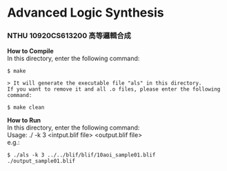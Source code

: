 # Advanced Logic Synthesis
### NTHU 10920CS613200 高等邏輯合成


**How to Compile**  
    In this directory, enter the following command:   
    
    $ make  
    
    > It will generate the executable file "als" in this directory.
    If you want to remove it and all .o files, please enter the following command:
    
    $ make clean

**How to Run**  
    In this directory, enter the following command:   
    Usage: ./<exe> -k 3  <intput.blif file>  <output.blif file>  
    e.g.:
    
    $ ./als -k 3 ../../blif/blif/10aoi_sample01.blif ./output_sample01.blif
